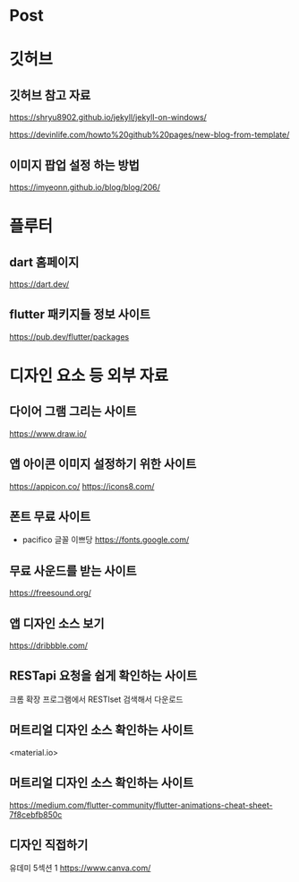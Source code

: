 # Post

# 깃허브
## 깃허브 참고 자료
<https://shryu8902.github.io/jekyll/jekyll-on-windows/>

<https://devinlife.com/howto%20github%20pages/new-blog-from-template/>

## 이미지 팝업 설정 하는 방법
<https://imyeonn.github.io/blog/blog/206/>

# 플루터

## dart 홈페이지
<https://dart.dev/>

## flutter 패키지들 정보 사이트
<https://pub.dev/flutter/packages>

# 디자인 요소 등 외부 자료

## 다이어 그램 그리는 사이트
<https://www.draw.io/>

## 앱 아이콘 이미지 설정하기 위한 사이트
<https://appicon.co/>
<https://icons8.com/>

## 폰트 무료 사이트
- pacifico 글꼴 이쁘당
<https://fonts.google.com/>

## 무료 사운드를 받는 사이트
<https://freesound.org/>

## 앱 디자인 소스 보기
<https://dribbble.com/>

## RESTapi 요청을 쉽게 확인하는 사이트
크롬 확장 프로그램에서 RESTlset 검색해서 다운로드

## 머트리얼 디자인 소스 확인하는 사이트
<material.io>


## 머트리얼 디자인 소스 확인하는 사이트
<https://medium.com/flutter-community/flutter-animations-cheat-sheet-7f8cebfb850c>

## 디자인 직접하기
유데미 5섹션 1
<https://www.canva.com/>